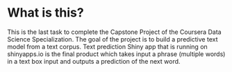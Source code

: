 # What is this?
This is the last task to complete the Capstone Project of the Coursera Data Science Specialization. 
The goal of the project is  to build a predictive text model from a text corpus.
Text prediction Shiny app that is running on shinyapps.io is the final product which takes input a phrase (multiple words) in a text box input and outputs a prediction of the next word.

